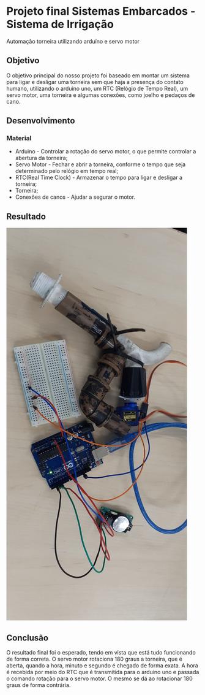 # Projeto final Sistemas Embarcados - Sistema de Irrigação
Automação torneira utilizando arduíno e servo motor
## Objetivo
O objetivo principal do nosso projeto foi baseado em montar um sistema para ligar e desligar uma torneira sem que haja a presença do contato humano, utilizando o arduino uno, um RTC (Relógio de Tempo Real), um servo motor,  uma torneira e algumas conexões, como joelho e pedaços de cano. 

## Desenvolvimento
### Material

- Arduino - Controlar a rotação do servo motor, o que permite controlar a abertura da torneira;
- Servo Motor - Fechar e abrir a torneira, conforme o tempo que seja determinado pelo relógio em tempo real;
- RTC(Real Time Clock) - Armazenar o tempo para ligar e desligar a torneira;
- Torneira;
- Conexões de canos -  Ajudar a segurar o motor.

## Resultado

<img src="./projeto torneira.jpeg" />

## Conclusão
O resultado final foi o esperado, tendo em vista que está tudo funcionando de forma correta. O servo motor rotaciona 180 graus a torneira, que é aberta, quando a hora, minuto e segundo é chegado de forma exata. A hora é recebida por meio do RTC que é transmitida para o arduino uno e passada o comando rotação para o servo motor. O mesmo se dá ao rotacionar 180 graus de forma contrária.
